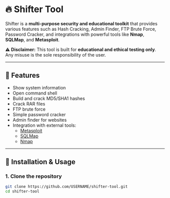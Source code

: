 # 🔥 Shifter Tool

Shifter is a **multi-purpose security and educational toolkit** that provides various features such as Hash Cracking, Admin Finder, FTP Brute Force, Password Cracker, and integrations with powerful tools like **Nmap**, **SQLMap**, and **Metasploit**.  

⚠️ **Disclaimer:** This tool is built for **educational and ethical testing only**. Any misuse is the sole responsibility of the user.  

---

## 📌 Features
- Show system information
- Open command shell
- Build and crack MD5/SHA1 hashes
- Crack RAR files
- FTP brute force
- Simple password cracker
- Admin finder for websites
- Integration with external tools:
  - [Metasploit](https://github.com/rapid7/metasploit-framework)
  - [SQLMap](https://github.com/sqlmapproject/sqlmap)
  - [Nmap](https://github.com/nmap/nmap)

---

## 🚀 Installation & Usage

### 1. Clone the repository
```bash
git clone https://github.com/USERNAME/shifter-tool.git
cd shifter-tool
